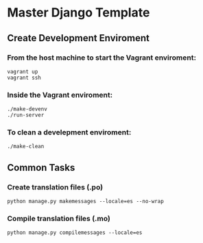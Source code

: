 # Master Django Template

## Create Development Enviroment

### From the host machine to start the Vagrant enviroment:

```shell
vagrant up
vagrant ssh
```

### Inside the Vagrant enviroment:

```shell
./make-devenv
./run-server
```

### To clean a develepment enviroment:

```shell
./make-clean
```

## Common Tasks

### Create translation files (.po)

```shell
python manage.py makemessages --locale=es --no-wrap
```

### Compile translation files (.mo)

```shell
python manage.py compilemessages --locale=es
```